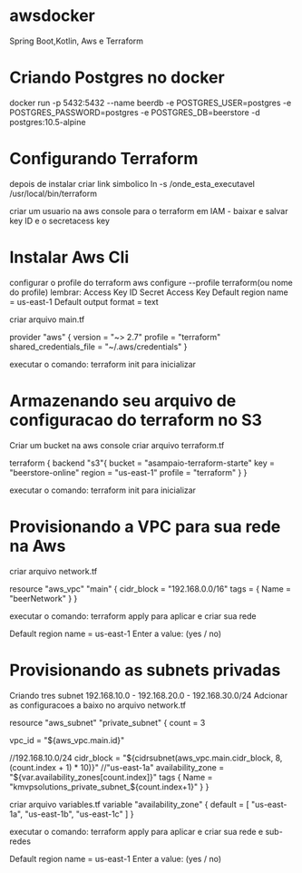 # awsdocker
Spring Boot,Kotlin, Aws e Terraform

# Criando Postgres no docker

docker run -p 5432:5432 --name beerdb -e POSTGRES_USER=postgres -e POSTGRES_PASSWORD=postgres -e POSTGRES_DB=beerstore -d postgres:10.5-alpine 

# Configurando Terraform
depois de instalar criar link simbolico
ln -s /onde_esta_executavel /usr/local/bin/terraform

criar um usuario na aws console para o terraform em IAM - baixar e salvar key ID e o secretacess key


# Instalar Aws Cli
configurar o profile do terraform
aws configure --profile terraform(ou nome do profile)
lembrar: Access Key ID 
        Secret Access Key
Default region name = us-east-1
Default output format = text 

criar arquivo main.tf

provider "aws" {
  version = "~> 2.7"
  profile = "terraform"
  shared_credentials_file = "~/.aws/credentials"
}

executar o comando: terraform init para inicializar

# Armazenando seu arquivo de configuracao do terraform no S3
Criar um bucket na aws console
criar arquivo terraform.tf

terraform {
  backend "s3"{
    bucket = "asampaio-terraform-starte"
    key = "beerstore-online"
    region = "us-east-1"
    profile = "terraform"
  }
}

executar o comando: terraform init para inicializar

# Provisionando a VPC para sua rede na Aws
criar arquivo network.tf

resource "aws_vpc" "main" {
  cidr_block = "192.168.0.0/16"
  tags = {
    Name = "beerNetwork"
  }
}

executar o comando: terraform apply para aplicar e criar sua rede

Default region name = us-east-1
Enter a value: (yes / no)

# Provisionando as subnets privadas

Criando tres subnet 192.168.10.0 - 192.168.20.0 - 192.168.30.0/24
Adcionar as configuracoes a baixo no arquivo network.tf

resource "aws_subnet" "private_subnet" {
  count = 3

  vpc_id = "${aws_vpc.main.id}"

  //192.168.10.0/24
  cidr_block = "${cidrsubnet(aws_vpc.main.cidr_block, 8, (count.index + 1) * 10)}"
  //"us-east-1a"
  availability_zone = "${var.availability_zones[count.index]}"
  tags {
    Name = "kmvpsolutions_private_subnet_${count.index+1}"
  }
}

criar arquivo variables.tf
variable "availability_zone" {
  default = [
    "us-east-1a",
    "us-east-1b",
    "us-east-1c"
  ]
}

executar o comando: terraform apply para aplicar e criar sua rede e sub-redes

Default region name = us-east-1
Enter a value: (yes / no)



